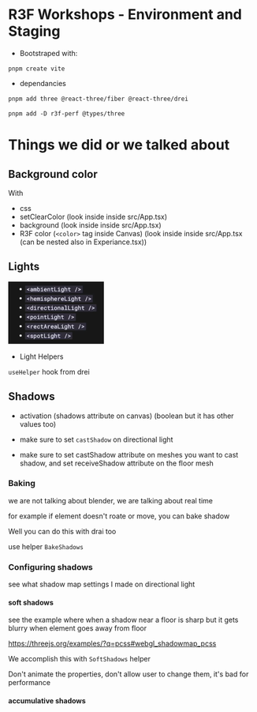 # R3F Workshops - Environment and Staging

- Bootstraped with:

```
pnpm create vite
```

- dependancies

```
pnpm add three @react-three/fiber @react-three/drei
```

```
pnpm add -D r3f-perf @types/three
```

# Things we did or we talked about

## Background color

With

- css
- setClearColor (look inside inside src/App.tsx)
- background (look inside inside src/App.tsx)
- R3F color (`<color>` tag inside Canvas) (look inside inside src/App.tsx (can be nested also in Experiance.tsx))

## Lights

![lights](/notes/images/Screenshot%20from%202025-01-13%2010-56-32.png)

- Light Helpers

`useHelper` hook from drei

## Shadows

- activation (shadows attribute on canvas) (boolean but it has other values too)

- make sure to set `castShadow` on directional light

- make sure to set castShadow attribute on meshes you want to cast shadow, and set receiveShadow attribute on the floor mesh

### Baking

we are not talking about blender, we are talking about real time

for example if element doesn't roate or move, you can bake shadow

Well you can do this with drai too

use helper `BakeShadows`

### Configuring shadows

see what shadow map settings I made on directional light

#### soft shadows

see the example where when a shadow near a floor is sharp but it gets blurry when element goes away from floor

<https://threejs.org/examples/?q=pcss#webgl_shadowmap_pcss>

We accomplish this with `SoftShadows` helper

Don't animate the properties, don't allow user to change them, it's bad for performance

#### accumulative shadows
